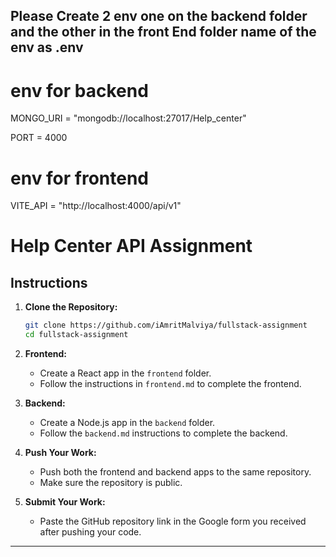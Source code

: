 ## Please Create 2 env one on the backend folder and the other in the front End folder name of the env as .env

# env for backend

MONGO_URI = "mongodb://localhost:27017/Help_center"

PORT = 4000

# env for frontend
VITE_API = "http://localhost:4000/api/v1"





# Help Center API Assignment

## Instructions

1. **Clone the Repository:**
   ```bash
   git clone https://github.com/iAmritMalviya/fullstack-assignment
   cd fullstack-assignment
   ```

2. **Frontend:**
   - Create a React app in the `frontend` folder.
   - Follow the instructions in `frontend.md` to complete the frontend.

3. **Backend:**
   - Create a Node.js app in the `backend` folder.
   - Follow the `backend.md` instructions to complete the backend.

4. **Push Your Work:**
   - Push both the frontend and backend apps to the same repository.
   - Make sure the repository is public.

5. **Submit Your Work:**
   - Paste the GitHub repository link in the Google form you received after pushing your code.

---

